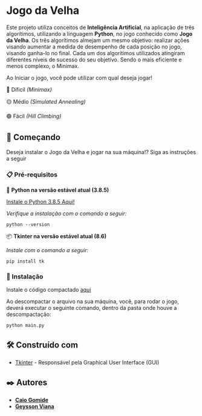 # Jogo da Velha

Este projeto utiliza conceitos de **Inteligência Artificial**, na aplicação de três algorítimos, utilizando a linguagem **Python**, no jogo conhecido como **Jogo da Velha**. Os três algorítimos almejam um mesmo objetivo: realizar ações visando aumentar a medida de desempenho de cada posição no jogo, visando ganha-lo no final. Cada um dos algorítimos utilizados atingiram diferentes níveis de sucesso do seu objetivo. Sendo o mais eficiente e menos complexo, o Minimax. 

Ao Iniciar o jogo, você pode utilizar com qual deseja jogar!

   🔴 Díficil *(Minimax)*
   
   🟡 Médio *(Simulated Annealing)*
   
   🟢 Fácil *(Hill Climbing)*
  
## 🚀 Começando

 Deseja instalar o Jogo da Velha e jogar na sua máquina!? Siga as instruções a seguir
 
 ### 📋 Pré-requisitos
 
 
 🐍 **Python na versão estável atual (3.8.5)**
 
[Instale o Python 3.8.5 Aqui!](https://www.python.org/downloads/release/python-385/)
 
 *Verifique a instalação com o comando a seguir:*
 ``` 
python --version
 ```
📦 **Tkinter na versão estável atual (8.6)**

*Instale com o comando a seguir:*
  ```
 pip install tk
 ```

### 🔧 Instalação
 
Instale o código compactado [aqui](https://github.com/caiogomide/jogo-da-velha/archive/refs/heads/main.zip) 

Ao descompactar o arquivo na sua máquina, você, para rodar o jogo, deverá executar o seguinte comando, dentro da pasta onde houve a descompactação:
```
python main.py
```

## 🛠️ Construído com

* [Tkinter](https://docs.python.org/3/library/tkinter.html) - Responsável pela Graphical User Interface (GUI)

## ✒️ Autores

* [**Caio Gomide**](https://www.github.com/caiogomide)
* [**Geysson Viana**](https://www.github.com/geyssongg)
